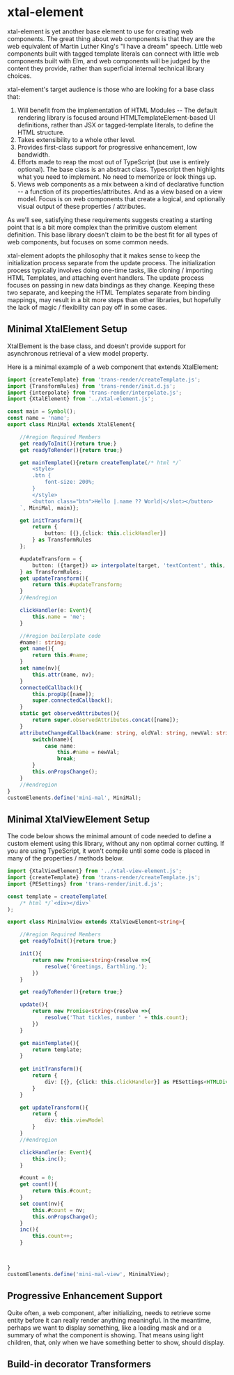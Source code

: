 # xtal-element

xtal-element is yet another base element to use for creating web components.  The great thing about web components is that they are the web equivalent of Martin Luther King's "I have a dream" speech.  Little web components built with tagged template literals can connect with little web components built with Elm, and web components will be judged by the content they provide, rather than superficial internal technical library choices. 

xtal-element's target audience is those who are looking for a base class that:

1.  Will benefit from the implementation of HTML Modules -- The default rendering library is focused around HTMLTemplateElement-based UI definitions, rather than JSX or tagged-template literals, to define the HTML structure.
2.  Takes extensibility to a whole other level.
3.  Provides first-class support for progressive enhancement, low bandwidth.
4.  Efforts made to reap the most out of TypeScript (but use is entirely optional).  The base class is an abstract class.  Typescript then highlights what you need to implement.  No need to memorize or look things up.
5.  Views web components as a mix between a kind of declarative function -- a function of its properties/attributes.  And as a view based on a view model.  Focus is on web components that create a logical, and optionally visual output of these properties / attributes.

As we'll see, satisfying these requirements suggests creating a starting point that is a bit more complex than the primitive custom element definition.  This base library doesn't claim to be the best fit for all types of web components, but focuses on some common needs.

xtal-element adopts the philosophy that it makes sense to keep the initialization process separate from the update process.  The initialization process typically involves doing one-time tasks, like cloning / importing HTML Templates, and attaching event handlers.  The update process focuses on passing in new data bindings as they change.  Keeping these two separate, and keeping the HTML Templates separate from binding mappings, may result in a bit more steps than other libraries, but hopefully the lack of magic / flexibility can pay off in some cases.

## Minimal XtalElement Setup

XtalElement is the base class, and doesn't provide support for asynchronous retrieval of a view model property.

Here is a minimal example of a web component that extends XtalElement:

```TypeScript
import {createTemplate} from 'trans-render/createTemplate.js';
import {TransformRules} from 'trans-render/init.d.js';
import {interpolate} from 'trans-render/interpolate.js';
import {XtalElement} from '../xtal-element.js';

const main = Symbol();
const name = 'name';
export class MiniMal extends XtalElement{

    //#region Required Members
    get readyToInit(){return true;}
    get readyToRender(){return true;}

    get mainTemplate(){return createTemplate(/* html */`
        <style>
        .btn {
            font-size: 200%;
        }
        </style>
        <button class="btn">Hello |.name ?? World|</slot></button>
    `, MiniMal, main)};

    get initTransform(){ 
        return {
            button: [{},{click: this.clickHandler}]
        } as TransformRules
    };

    #updateTransform = {
        button: ({target}) => interpolate(target, 'textContent', this, false),
    } as TransformRules;
    get updateTransform(){
        return this.#updateTransform;
    }
    //#endregion

    clickHandler(e: Event){
        this.name = 'me';
    }

    //#region boilerplate code
    #name!: string;
    get name(){
        return this.#name;
    }
    set name(nv){
        this.attr(name, nv);
    }
    connectedCallback(){
        this.propUp([name]);
        super.connectedCallback();
    }
    static get observedAttributes(){
        return super.observedAttributes.concat([name]);
    }
    attributeChangedCallback(name: string, oldVal: string, newVal: string){
        switch(name){
            case name:
                this.#name = newVal;
                break;
        }
        this.onPropsChange();
    }
    //#endregion
}
customElements.define('mini-mal', MiniMal);
```

## Minimal XtalViewElement Setup

The code below shows the minimal amount of code needed to define a custom element using this library, without any non optimal corner cutting.  If you are using TypeScript, it won't compile until some code is placed in many of the properties / methods below.

```TypeScript
import {XtalViewElement} from '../xtal-view-element.js';
import {createTemplate} from 'trans-render/createTemplate.js';
import {PESettings} from 'trans-render/init.d.js';

const template = createTemplate(
    /* html */`<div></div>`
);

export class MinimalView extends XtalViewElement<string>{

    //#region Required Members
    get readyToInit(){return true;}

    init(){
        return new Promise<string>(resolve =>{
            resolve('Greetings, Earthling.');
        })
    }

    get readyToRender(){return true;}

    update(){
        return new Promise<string>(resolve =>{
            resolve('That tickles, number ' + this.count);
        })
    }

    get mainTemplate(){
        return template;
    }
    
    get initTransform(){
        return {
            div: [{}, {click: this.clickHandler}] as PESettings<HTMLDivElement>,
        }
    }

    get updateTransform(){
        return {
            div: this.viewModel
        }
    }
    //#endregion

    clickHandler(e: Event){
        this.inc();
    }

    #count = 0;
    get count(){
        return this.#count;
    }
    set count(nv){
        this.#count = nv;
        this.onPropsChange();
    }
    inc(){
        this.count++;
    }
        


}
customElements.define('mini-mal-view', MinimalView);
```

## Progressive Enhancement Support

Quite often, a web component, after initializing, needs to retrieve some entity before it can really render anything meaningful.  In the meantime, perhaps we want to display something, like a loading mask and or a summary of what the component is showing.  That means using light children, that, only when we have something better to show, should display. 

## Build-in decorator Transformers

